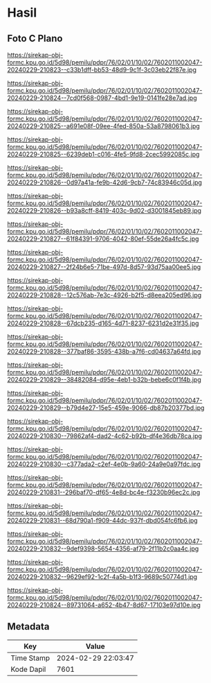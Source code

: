 # Hasil

## Foto C Plano

https://sirekap-obj-formc.kpu.go.id/5d98/pemilu/pdpr/76/02/01/10/02/7602011002047-20240229-210823--c33b1dff-bb53-48d9-9c1f-3c03eb22f87e.jpg

https://sirekap-obj-formc.kpu.go.id/5d98/pemilu/pdpr/76/02/01/10/02/7602011002047-20240229-210824--7cd0f568-0987-4bd1-9e19-0141fe28e7ad.jpg

https://sirekap-obj-formc.kpu.go.id/5d98/pemilu/pdpr/76/02/01/10/02/7602011002047-20240229-210825--a691e08f-09ee-4fed-850a-53a8798061b3.jpg

https://sirekap-obj-formc.kpu.go.id/5d98/pemilu/pdpr/76/02/01/10/02/7602011002047-20240229-210825--6239deb1-c016-4fe5-9fd8-2cec5992085c.jpg

https://sirekap-obj-formc.kpu.go.id/5d98/pemilu/pdpr/76/02/01/10/02/7602011002047-20240229-210826--0d97a41a-fe9b-42d6-9cb7-74c83946c05d.jpg

https://sirekap-obj-formc.kpu.go.id/5d98/pemilu/pdpr/76/02/01/10/02/7602011002047-20240229-210826--b93a8cff-8419-403c-9d02-d3001845eb89.jpg

https://sirekap-obj-formc.kpu.go.id/5d98/pemilu/pdpr/76/02/01/10/02/7602011002047-20240229-210827--61f84391-9706-4042-80ef-55de26a4fc5c.jpg

https://sirekap-obj-formc.kpu.go.id/5d98/pemilu/pdpr/76/02/01/10/02/7602011002047-20240229-210827--2f24b6e5-71be-497d-8d57-93d75aa00ee5.jpg

https://sirekap-obj-formc.kpu.go.id/5d98/pemilu/pdpr/76/02/01/10/02/7602011002047-20240229-210828--12c576ab-7e3c-4926-b2f5-d8eea205ed96.jpg

https://sirekap-obj-formc.kpu.go.id/5d98/pemilu/pdpr/76/02/01/10/02/7602011002047-20240229-210828--67dcb235-d165-4d71-8237-6231d2e31f35.jpg

https://sirekap-obj-formc.kpu.go.id/5d98/pemilu/pdpr/76/02/01/10/02/7602011002047-20240229-210828--377baf86-3595-438b-a7f6-cd04637a64fd.jpg

https://sirekap-obj-formc.kpu.go.id/5d98/pemilu/pdpr/76/02/01/10/02/7602011002047-20240229-210829--38482084-d95e-4eb1-b32b-bebe6c0f1f4b.jpg

https://sirekap-obj-formc.kpu.go.id/5d98/pemilu/pdpr/76/02/01/10/02/7602011002047-20240229-210829--b79d4e27-15e5-459e-9066-db87b20377bd.jpg

https://sirekap-obj-formc.kpu.go.id/5d98/pemilu/pdpr/76/02/01/10/02/7602011002047-20240229-210830--79862af4-dad2-4c62-b92b-df4e36db78ca.jpg

https://sirekap-obj-formc.kpu.go.id/5d98/pemilu/pdpr/76/02/01/10/02/7602011002047-20240229-210830--c377ada2-c2ef-4e0b-9a60-24a9e0a97fdc.jpg

https://sirekap-obj-formc.kpu.go.id/5d98/pemilu/pdpr/76/02/01/10/02/7602011002047-20240229-210831--296baf70-df65-4e8d-bc4e-f3230b96ec2c.jpg

https://sirekap-obj-formc.kpu.go.id/5d98/pemilu/pdpr/76/02/01/10/02/7602011002047-20240229-210831--68d790a1-f909-44dc-937f-dbd054fc6fb6.jpg

https://sirekap-obj-formc.kpu.go.id/5d98/pemilu/pdpr/76/02/01/10/02/7602011002047-20240229-210832--9def9398-5654-4356-af79-2f11b2c0aa4c.jpg

https://sirekap-obj-formc.kpu.go.id/5d98/pemilu/pdpr/76/02/01/10/02/7602011002047-20240229-210832--9629ef92-1c2f-4a5b-b1f3-9689c50774d1.jpg

https://sirekap-obj-formc.kpu.go.id/5d98/pemilu/pdpr/76/02/01/10/02/7602011002047-20240229-210824--89731064-a652-4b47-8d67-17103e97d10e.jpg


## Metadata

| Key        | Value               |
| ---------- | ------------------- |
| Time Stamp | 2024-02-29 22:03:47 |
| Kode Dapil | 7601                |



